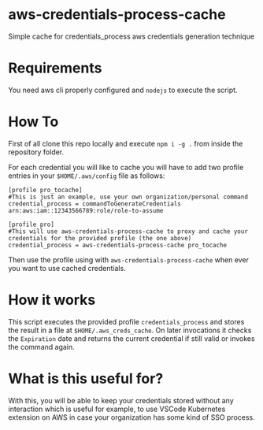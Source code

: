 # aws-credentials-process-cache

Simple cache for credentials_process aws credentials generation technique


# Requirements

You need aws cli properly configured and `nodejs` to execute the script.

# How To

First of all clone this repo locally and execute `npm i -g .` from inside the repository folder.

For each credential you will like to cache you will have to add two profile entries in your `$HOME/.aws/config` file as follows:

```
[profile pro_tocache]
#This is just an example, use your own organization/personal command
credential_process = commandToGenerateCredentials arn:aws:iam::12343566789:role/role-to-assume

[profile pro]
#This will use aws-credentials-process-cache to proxy and cache your credentials for the provided profile (the one above)
credential_process = aws-credentials-process-cache pro_tocache
```

Then use the profile using with `aws-credentials-process-cache` when ever you want to use cached credentials.

# How it works

This script executes the provided profile `credentials_process` and stores the result in a file at `$HOME/.aws_creds_cache`. On later invocations it checks the `Expiration` date and returns the current credential if still valid or invokes the command again.

# What is this useful for?

With this, you will be able to keep your credentials stored without any interaction which is useful for example, to use VSCode Kubernetes extension on AWS in case your organization has some kind of SSO process.
